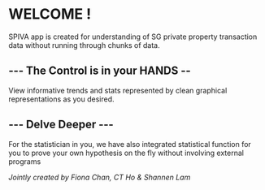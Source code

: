# WELCOME !

SPIVA app is created for understanding of SG private property transaction data without running through chunks of data.

## --- The Control is in your HANDS -- ## 
View informative trends and stats represented by clean graphical representations as you desired.

## --- Delve Deeper --- ##
For the statistician in you, we have also integrated statistical function for you to prove your own hypothesis on the fly
without involving external programs  






*Jointly created by Fiona Chan, CT Ho & Shannen Lam*
